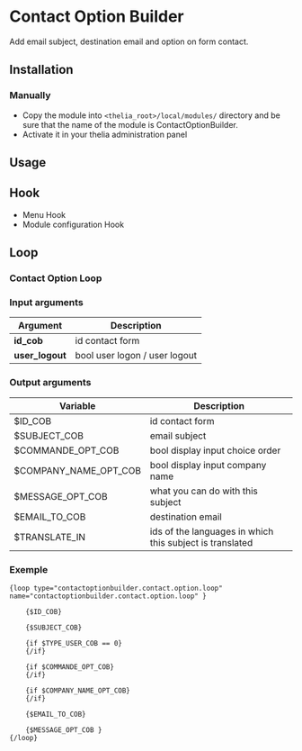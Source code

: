 # Contact Option Builder

Add email subject, destination email and option on form contact.

## Installation

### Manually

* Copy the module into ```<thelia_root>/local/modules/``` directory and be sure that the name of the module is ContactOptionBuilder.
* Activate it in your thelia administration panel

## Usage



## Hook

 - Menu Hook
 - Module configuration Hook


## Loop

### Contact Option Loop

### Input arguments

|Argument           |Description                     |
|------------------ |------------------------------- |
|**id_cob**         | id contact form                |
|**user_logout**    | bool user logon / user logout  |

### Output arguments

|Variable               |Description                           |
|---------------        |------------------------------------- |
|$ID_COB                | id contact form                      |
|$SUBJECT_COB           | email subject                        |
|$COMMANDE_OPT_COB      | bool display input choice order      |
|$COMPANY_NAME_OPT_COB  | bool display input company name      |
|$MESSAGE_OPT_COB       | what you can do with this subject    |
|$EMAIL_TO_COB          | destination email                    |
|$TRANSLATE_IN          | ids of the languages ​​in which this subject is translated|

### Exemple

    {loop type="contactoptionbuilder.contact.option.loop" name="contactoptionbuilder.contact.option.loop" }
    
        {$ID_COB}
        
        {$SUBJECT_COB}
        
        {if $TYPE_USER_COB == 0}
        {/if}
        
        {if $COMMANDE_OPT_COB}
        {/if}   
         
        {if $COMPANY_NAME_OPT_COB}
        {/if}       
             
        {$EMAIL_TO_COB}
        
        {$MESSAGE_OPT_COB }    
    {/loop}